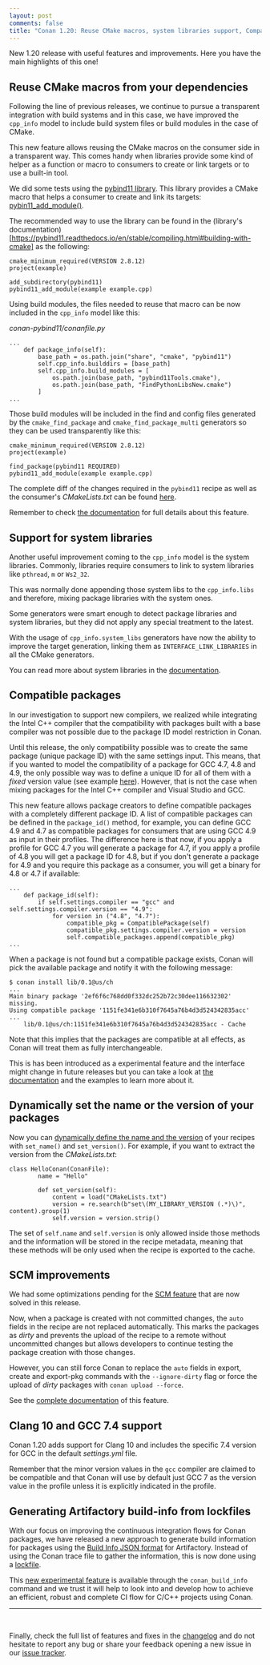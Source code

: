 ```yaml
---
layout: post
comments: false
title: "Conan 1.20: Reuse CMake macros, system libraries support, Compatible packages and new recipe methods!"
---
```


New 1.20 release with useful features and improvements. Here you have the main highlights of this one!

## Reuse CMake macros from your dependencies

Following the line of previous releases, we continue to pursue a transparent integration with build systems and in this case, we have
improved the `cpp_info` model to include build system files or build modules in the case of CMake.

This new feature allows reusing the CMake macros on the consumer side in a transparent way. This comes handy when libraries provide some
kind of helper as a function or macro to consumers to create or link targets or to use a built-in tool.

We did some tests using the [pybind11 library](https://github.com/pybind/pybind11). This library provides a CMake macro 
that helps a consumer to create and link its targets: [pybin11_add_module()](https://pybind11.readthedocs.io/en/stable/compiling.html#pybind11-add-module).

The recommended way to use the library can be found in the (library's documentation)[https://pybind11.readthedocs.io/en/stable/compiling.html#building-with-cmake] as the following:

```
cmake_minimum_required(VERSION 2.8.12)
project(example)

add_subdirectory(pybind11)
pybind11_add_module(example example.cpp)
```

Using build modules, the files needed to reuse that macro can be now included in the `cpp_info` model like this:

*conan-pybind11/conanfile.py*
```
...
    def package_info(self):
        base_path = os.path.join("share", "cmake", "pybind11")
        self.cpp_info.builddirs = [base_path]
        self.cpp_info.build_modules = [
            os.path.join(base_path, "pybind11Tools.cmake"),
            os.path.join(base_path, "FindPythonLibsNew.cmake")
        ]
...
```

Those build modules will be included in the find and config files generated by the `cmake_find_package` and `cmake_find_package_multi`
generators so they can be used transparently like this:

```
cmake_minimum_required(VERSION 2.8.12)
project(example)

find_package(pybind11 REQUIRED)
pybind11_add_module(example example.cpp)
```

The complete diff of the changes required in the `pybind11` recipe as well as the consumer's *CMakeLists.txt* can be found [here](https://github.com/conan-community/conan-pybind11/compare/release/2.3.0...danimtb:release/2.3.0_build_modules?expand=1).

Remember to check [the documentation](https://docs.conan.io/en/latest/reference/conanfile/attributes.html#cpp-info) for full details about
this feature.

## Support for system libraries

Another useful improvement coming to the `cpp_info` model is the system libraries. Commonly, libraries
require consumers to link to system libraries like `pthread`, `m` or `Ws2_32`.

This was normally done appending those system libs to the `cpp_info.libs` and therefore, mixing package libraries with the 
system ones.

Some generators were smart enough to detect package libraries and system libraries, but they did not apply any special treatment to the
latest.

With the usage of `cpp_info.system_libs` generators have now the ability to improve the target generation, linking them as
`INTERFACE_LINK_LIBRARIES` in all the CMake generators.

You can read more about system libraries in the
[documentation](https://docs.conan.io/en/latest/reference/conanfile/attributes.html#cpp-info).

## Compatible packages

In our investigation to support new compilers, we realized while integrating the Intel C++ compiler that the compatibility with packages
built with a base compiler was not possible due to the package ID model restriction in Conan.

Until this release, the only compatibility possible was to create the same package (unique package ID) with the same
settings input. This means, that if you wanted to model the compatibility of a package for GCC 4.7, 4.8 and 4.9, the only
possible way was to define a unique ID for all of them with a *fixed* version value (see example
[here](https://docs.conan.io/en/latest/creating_packages/define_abi_compatibility.html#defining-a-custom-package-id)). However, that is not
the case when mixing packages for the Intel C++ compiler and Visual Studio and GCC.

This new feature allows package creators to define compatible packages with a completely different package ID. A list of compatible packages
can be defined in the `package_id()` method, for example, you can define GCC 4.9 and 4.7 as compatible packages for consumers that are using
GCC 4.9 as input in their profiles. The difference here is that now, if you apply a profile for GCC 4.7 you will generate a package for 4.7,
if you apply a profile of 4.8 you will get a package ID for 4.8, but if you don't generate a package for 4.9 and you require this package as
a consumer, you will get a binary for 4.8 or 4.7 if available:

```
...
    def package_id(self):
        if self.settings.compiler == "gcc" and self.settings.compiler.version == "4.9":
            for version in ("4.8", "4.7"):
                compatible_pkg = CompatiblePackage(self)
                compatible_pkg.settings.compiler.version = version
                self.compatible_packages.append(compatible_pkg)
...
```

When a package is not found but a compatible package exists, Conan will pick the available package and notify it with the following message:

```
$ conan install lib/0.1@us/ch
...
Main binary package '2ef6f6c768dd0f332dc252b72c30dee116632302' missing.
Using compatible package '1151fe341e6b310f7645a76b4d3d524342835acc'
...
    lib/0.1@us/ch:1151fe341e6b310f7645a76b4d3d524342835acc - Cache
```

Note that this implies that the packages are compatible at all effects, as Conan will treat them as fully interchangeable.

This is has been introduced as a experimental feature and the interface might change in future releases but you can take a look at
[the documentation](https://docs.conan.io/en/latest/creating_packages/define_abi_compatibility.html#compatible-packages) and the examples to learn more about it.

## Dynamically set the name or the version of your packages

Now you can [dynamically define the name and the version](https://docs.conan.io/en/latest/howtos/capture_version.html) of your recipes with
`set_name()` and `set_version()`. For example, if you want to extract the version from the *CMakeLists.txt*:

```
class HelloConan(ConanFile):
        name = "Hello"

        def set_version(self):
            content = load("CMakeLists.txt")
            version = re.search(b"set\(MY_LIBRARY_VERSION (.*)\)", content).group(1)
            self.version = version.strip()
```

The set of `self.name` and `self.version` is only allowed inside those methods and the information will be stored in the recipe metadata, meaning that these methods will be only used when the recipe is exported to the cache.

## SCM improvements

We had some optimizations pending for the [SCM feature](https://github.com/conan-io/conan/issues/5195) that are now solved in this release.

Now, when a package is created with not committed changes, the `auto` fields in the recipe are not replaced automatically. This marks the
packages as *dirty* and prevents the upload of the recipe to a remote without uncommitted changes but allows developers to continue testing
the package creation with those changes.

However, you can still force Conan to replace the `auto` fields in export, create and export-pkg commands with the `--ignore-dirty` flag or
force the upload of *dirty* packages with `conan upload --force`.

See the [complete documentation](https://docs.conan.io/en/latest/creating_packages/package_repo.html#capturing-the-remote-and-commit-scm)
of this feature.

## Clang 10 and GCC 7.4 support

Conan 1.20 adds support for Clang 10 and includes the specific 7.4 version for GCC in the default *settings.yml* file.

Remember that the minor version values in the `gcc` compiler are claimed to be compatible and that Conan will use by default just GCC 7 as
the version value in the profile unless it is explicitly indicated in the profile.

## Generating Artifactory build-info from lockfiles

With our focus on improving the continuous integration flows for Conan packages, we have released a new approach to generate build
information for packages using the [Build Info JSON format](https://github.com/jfrog/build-info) for Artifactory. Instead of using the Conan trace file to gather the information, this is now done using a [lockfile](https://docs.conan.io/en/latest/versioning/lockfiles.html).

This [new experimental feature](https://docs.conan.io/en/latest/howtos/generic_ci_artifactory.html#generating-build-info-from-lockfiles-information)
is available through the `conan_build_info` command and we trust it will help to look into and develop how to achieve an efficient, robust
and complete CI flow for C/C++ projects using Conan.

-----------
<br>

Finally, check the full list of features and fixes in the [changelog](https://docs.conan.io/en/latest/changelog.html) and do not hesitate to report any bug or share your feedback opening a new issue in our [issue tracker](https://github.com/conan-io/conan/issues).
